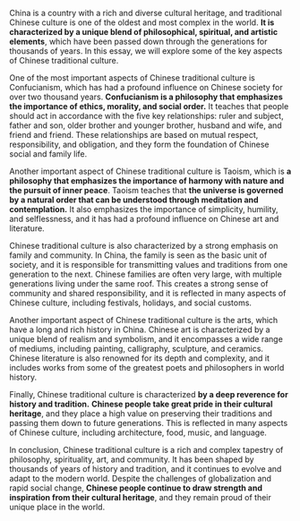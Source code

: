 China is a country with a rich and diverse cultural heritage, and traditional Chinese culture is one of the oldest and most complex in the world. **It is characterized by a unique blend of philosophical, spiritual, and artistic elements**, which have been passed down through the generations for thousands of years. In this essay, we will explore some of the key aspects of Chinese traditional culture.

One of the most important aspects of Chinese traditional culture is Confucianism, which has had a profound influence on Chinese society for over two thousand years. **Confucianism is a philosophy that emphasizes the importance of ethics, morality, and social order.** It teaches that people should act in accordance with the five key relationships: ruler and subject, father and son, older brother and younger brother, husband and wife, and friend and friend. These relationships are based on mutual respect, responsibility, and obligation, and they form the foundation of Chinese social and family life.

Another important aspect of Chinese traditional culture is Taoism, which is **a philosophy that emphasizes the importance of harmony with nature and the pursuit of inner peace**. Taoism teaches that **the universe is governed by a natural order that can be understood through meditation and contemplation.** It also emphasizes the importance of simplicity, humility, and selflessness, and it has had a profound influence on Chinese art and literature.

Chinese traditional culture is also characterized by a strong emphasis on family and community. In China, the family is seen as the basic unit of society, and it is responsible for transmitting values and traditions from one generation to the next. Chinese families are often very large, with multiple generations living under the same roof. This creates a strong sense of community and shared responsibility, and it is reflected in many aspects of Chinese culture, including festivals, holidays, and social customs.

Another important aspect of Chinese traditional culture is the arts, which have a long and rich history in China. Chinese art is characterized by a unique blend of realism and symbolism, and it encompasses a wide range of mediums, including painting, calligraphy, sculpture, and ceramics. Chinese literature is also renowned for its depth and complexity, and it includes works from some of the greatest poets and philosophers in world history.

Finally, Chinese traditional culture is characterized **by a deep reverence for history and tradition.** **Chinese people take great pride in their cultural heritage**, and they place a high value on preserving their traditions and passing them down to future generations. This is reflected in many aspects of Chinese culture, including architecture, food, music, and language.

In conclusion, Chinese traditional culture is a rich and complex tapestry of philosophy, spirituality, art, and community. It has been shaped by thousands of years of history and tradition, and it continues to evolve and adapt to the modern world. Despite the challenges of globalization and rapid social change, **Chinese people continue to draw strength and inspiration from their cultural heritage**, and they remain proud of their unique place in the world.